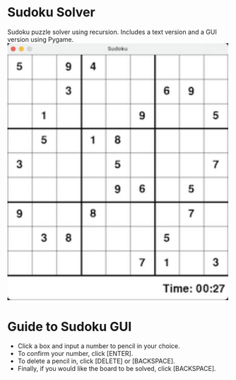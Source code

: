 # Sudoku Solver
Sudoku puzzle solver using recursion. Includes a text version and a GUI version using Pygame.\
<img src = "./sudoku.png" width=500>

# Guide to Sudoku GUI
- Click a box and input a number to pencil in your choice.
- To confirm your number, click [ENTER].
- To delete a pencil in, click [DELETE] or [BACKSPACE].
- Finally, if you would like the board to be solved, click [BACKSPACE].

